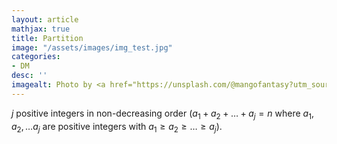 ```yaml
---
layout: article
mathjax: true
title: Partition
image: "/assets/images/img_test.jpg"
categories:
- DM
desc: '' 
imagealt: Photo by <a href="https://unsplash.com/@mangofantasy?utm_source=unsplash&utm_medium=referral&utm_content=creditCopyText">Tim Johnson</a> on <a href="https://unsplash.com/s/photos/logic?utm_source=unsplash&utm_medium=referral&utm_content=creditCopyText">Unsplash</a>
---
```


 $j$ positive integers in non-decreasing order ($a_1 + a_2+ \dots + a_j = n$ where $a_1, a_2, \dots a_j$ are positive integers with $a_1 \ge a_2 \ge \dots \ge a_j$).